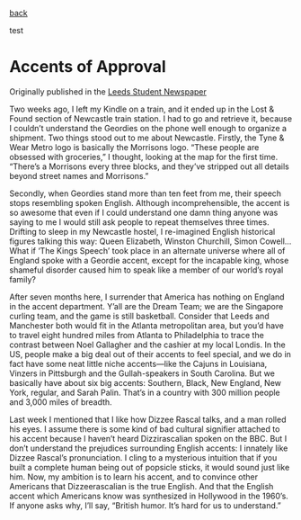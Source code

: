 [back](/writing.html)

test

# Accents of Approval
Originally published in the [Leeds Student Newspaper](http://www.leedsstudent.org/2012-05-01/ls2/observations/accents-of-approval)

Two weeks ago, I left my Kindle on a train, and it ended up in the Lost & Found section of Newcastle train station. I had to go and retrieve it, because I couldn’t understand the Geordies on the phone well enough to organize a shipment. Two things stood out to me about Newcastle. Firstly, the Tyne & Wear Metro logo is basically the Morrisons logo. “These people are obsessed with groceries,” I thought, looking at the map for the first time. “There’s a Morrisons every three blocks, and they’ve stripped out all details beyond street names and Morrisons.”

Secondly, when Geordies stand more than ten feet from me, their speech stops resembling spoken English. Although incomprehensible, the accent is so awesome that even if I could understand one damn thing anyone was saying to me I would still ask people to repeat themselves three times. Drifting to sleep in my Newcastle hostel, I re-imagined English historical figures talking this way: Queen Elizabeth, Winston Churchill, Simon Cowell… What if ‘The Kings Speech’ took place in an alternate universe where all of England spoke with a Geordie accent, except for the incapable king, whose shameful disorder caused him to speak like a member of our world’s royal family?

After seven months here, I surrender that America has nothing on England in the accent department. Y’all are the Dream Team; we are the Singapore curling team, and the game is still basketball. Consider that Leeds and Manchester both would fit in the Atlanta metropolitan area, but you’d have to travel eight hundred miles from Atlanta to Philadelphia to trace the contrast between Noel Gallagher and the cashier at my local Londis. In the US, people make a big deal out of their accents to feel special, and we do in fact have some neat little niche accents—like the Cajuns in Louisiana, Vinzers in Pittsburgh and the Gullah-speakers in South Carolina. But we basically have about six big accents: Southern, Black, New England, New York, regular, and Sarah Palin. That’s in a country with 300 million people and 3,000 miles of breadth.

Last week I mentioned that I like how Dizzee Rascal talks, and a man rolled his eyes. I assume there is some kind of bad cultural signifier attached to his accent because I haven’t heard Dizzirascalian spoken on the BBC. But I don’t understand the prejudices surrounding English accents: I innately like Dizzee Rascal’s pronunciation. I cling to a mysterious intuition that if you built a complete human being out of popsicle sticks, it would sound just like him. Now, my ambition is to learn his accent, and to convince other Americans that Dizzeerascalian is the true English. And that the English accent which Americans know was synthesized in Hollywood in the 1960’s. If anyone asks why, I’ll say, “British humor. It’s hard for us to understand.”
